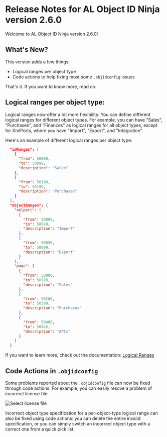 # Release Notes for AL Object ID Ninja version 2.6.0

Welcome to AL Object ID Ninja version 2.6.0!

## What's New?

This version adds a few things:

* Logical ranges per object type
* Code actions to help fixing most some `.objidconfig` issues

That's it. If you want to know more, read on.

## Logical ranges per object type:

Logical ranges now offer a lot more flexibility. You can define different logical ranges for different
object types. For example, you can have "Sales", "Purchases", and "Finances" as logical ranges for all
object types, except for XmlPorts, where you have "Import", "Export", and "Integration".

Here's an example of different logical ranges per object type:

```JSON
  "idRanges": [
    {
      "from": 50000,
      "to": 50099,
      "description": "Sales"
    },
    {
      "from": 50100,
      "to": 50199,
      "description": "Purchases"
    }
  ],
  "objectRanges": {
    "xmlport": [
      {
        "from": 50000,
        "to": 50049,
        "description": "Import"
      },
      {
        "from": 50050,
        "to": 50099,
        "description": "Export"
      }
    ],
    "page": [
      {
        "from": 50000,
        "to": 50199,
        "description": "Sales"
      },
      {
        "from": 50200,
        "to": 50399,
        "description": "Purchases"
      },
      {
        "from": 50400,
        "to": 50445,
        "description": "APIs"
      }
    ]
  }
```

If you want to learn more, check out the documentation: [Logical Ranges](https://github.com/vjekob/al-objid/blob/master/vscode-extension/docs/logical-ranges.md)

## Code Actions in `.objidconfig`

Some problems reported about the `.objidconfig` file can now be fixed through code actions. For example,
you can easily resove a problem of incorrect license file:

![Select license file](https://github.com/vjekob/al-objid/blob/master/doc/images/objidconfig-code-actions.gif?raw=true)

Incorrect object type specification for a per-object-type logical range can also be fixed using code
actions: you can delete the entire invalid specification, or you can simply switch an incorrect object
type with a correct one from a quick pick list.
